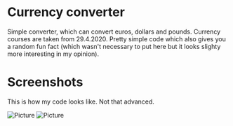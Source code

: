 # Currency converter
Simple converter, which can convert euros, dollars and pounds. Currency courses are taken from 29.4.2020. 
Pretty simple code which also gives you a random fun fact (which wasn't necessary to put here but it looks slighty more interesting in my opinion).

# Screenshots
This is how my code looks like. Not that advanced.

![Picture](https://user-images.githubusercontent.com/64441448/80680967-6a50e480-8ac8-11ea-99b0-6a8441eb73d6.png "Pic")
![Picture](https://user-images.githubusercontent.com/64441448/80686446-64abcc80-8ad1-11ea-960d-bf42257bc10b.png "kuva")
